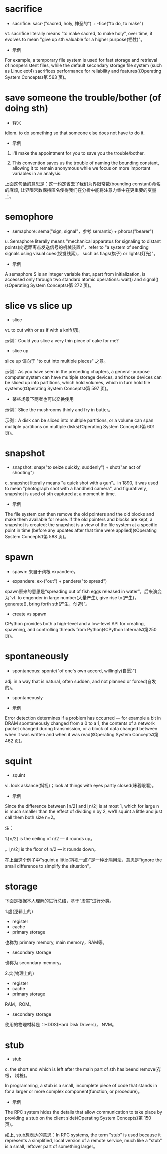 # sacrifice

- sacrifice: sacr-("sacred, holy, 神圣的") + -fice("to do, to make")

vt. sacrifice literally means "to make sacred, to make holy", over time, it evolves to mean "give up sth valuable for a higher purpose(牺牲)"。

- 示例

For example, a temporary file system is used for fast storage and retrieval of nonpersistent files, while the default secondary storage file system (such as Linux ext4) sacrifices performance for reliability and features(《Operating System Concepts》第 563 页)。

# save someone the trouble/bother (of doing sth)

- 释义

idiom. to do something so that someone else does not have to do it.

- 示例

1. I'll make the appointment for you to save you the trouble/bother.

2. This convention saves us the trouble of naming the bounding constant, allowing it to remain anonymous while we focus on more important variables in an analysis.

上面这句话的意思是：这一约定省去了我们为界限常数(bounding constant)命名的麻烦, 让界限常数保持匿名使得我们在分析中能将注意力集中在更重要的变量上。

# semophore

- semaphore: sema("sign, signal"，参考 semantic) + phoros("bearer") 

u. Semaphore literally means "mechanical apparatus for signaling to distant points(向远距离点发送信号的机械装置)"，refer to "a system of sending signals using visual cues(视觉线索)， such as flags(旗子) or lights(灯光)"。

- 示例

A semaphore S is an integer variable that, apart from initialization, is accessed only through two standard atomic operations: wait() and signal()(《Operating System Concepts》第 272 页)。

# slice vs slice up

- slice

vt. to cut with or as if with a knif(切)。

示例：Could you slice a very thin piece of cake for me?

- slice up

slice up 偏向于 "to cut into multiple pieces" 之意。

示例：As you have seen in the preceding chapters, a general-purpose computer system can have multiple storage devices, and those devices can be sliced up into partitions, which hold volumes, which in turn hold file systems(《Operating System Concepts》第 597 页)。

- 某些场景下两者也可以交换使用

示例：Slice the mushrooms thinly and fry in butter。

示例：A disk can be sliced into multiple partitions, or a volume can span multiple partitions on multiple disks(《Operating System Concepts》第 601 页)。

# snapshot

- snapshot: snap("to seize quickly, suddenly") + shot("an act of shooting")

c. snapshot literally means "a quick shot with a gun"。in 1890, it was used to mean "photograph shot with a handheld camera", and figuratively, snapshot  is  used  of sth captured at a moment in time.

- 示例

The file system can then remove the old pointers and the old blocks and make them available for reuse. If the old pointers and blocks are kept, a snapshot is created; the snapshot is a view of the file system at a specific point in time (before any updates after that time were applied)(《Operating System Concepts》第 588 页)。

# spawn

- spawn: 来自于词根 expandere。

- expandere: ex-("out") + pandere("to spread")

spawn原来的意思是“spreading out of fish eggs released in water”，后来演变为“vt. to engender in large number(大量产生), give rise to(产生)， generate(), bring forth sth(产生，创造)”。

- create vs spawn

CPython provides both a high-level and a low-level API for creating, spawning, and controlling threads from Python(《CPython Internals》第250页)。

# spontaneously

- spontaneous: sponte("of one's own accord, willingly(自愿)")

adj. in a way that is natural, often sudden, and not planned or forced(自发的)。

- spontaneously

- 示例

Error detection determines if a problem has occurred — for example a bit in DRAM spontaneously changed from a 0 to a 1, the contents of a network packet changed during transmission, or a block of data changed between when it was written and when it was read(《Operating System Concepts》第 462 页)。

# squint

- squint

vi. look askance(斜视)；look at things with eyes partly closed(眯着眼看)。

- 示例

Since the difference between ⌈n/2⌉ and ⌊n/2⌋ is at most 1, which for large n is much smaller than the effect of dividing n by 2, we’ll squint a little and just call them both size n=2。

注：

1.⌈n/2⌉ is the ceiling of n/2 — it rounds up。

。⌊n/2⌋ is the floor of n/2 — it rounds down。

在上面这个例子中"squint a little(斜视一点)"是一种比喻用法，意思是“ignore the small difference to simplify the situation”。

# storage

下面是根据本人理解的进行总结，基于“虚实”进行分类。

1.虚(逻辑上的)

- register
- cache
- primary storage

也称为 primary memory, main memory，RAM等。

- secondary storage

也称为 secondary memory。

2.实(物理上的)

- register
- cache
- primary storage

RAM，ROM。

- secondary storage

使用的物理材料是：HDDS(Hard Disk Drivers)， NVM。

# stub

- stub

c. the short end which is left after the main part of sth has beend remove(存根， 树桩)。

In programming, a stub is a small, incomplete piece of code that stands in for a larger or more complex component(function, or procedure)。

- 示例

The RPC system hides the details that allow communication to take place by providing a stub on the client side(《Operating System Concepts》第 150 页)。

如上, stub想表达的意思：In RPC systems, the term "stub" is used because it represents a simplified, local version of a remote service, much like a "stub" is a small, leftover part of something larger。